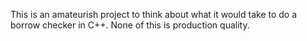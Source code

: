 This is an amateurish project to think about what it would take to do a borrow checker in C++. None of this is production quality.
